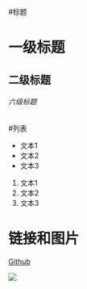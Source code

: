#标题

# 一级标题
## 二级标题
###### 六级标题

#列表

- 文本1
- 文本2
- 文本3

1. 文本1
2. 文本2
3. 文本3

# 链接和图片

[Github](http://github.com)

![](http://s4.51cto.com/wyfs02/M00/75/E3/wKioL1ZEQQbS3NWMAABrx2FxCJ8768.jpg)


